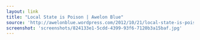 ```yaml
---
layout: link
title: "Local State is Poison | Awelon Blue"
source: 'http://awelonblue.wordpress.com/2012/10/21/local-state-is-poison/'
screenshot: 'screenshots/824133e1-5cdd-4399-93f6-7120b3a15baf.jpg'
---
```


